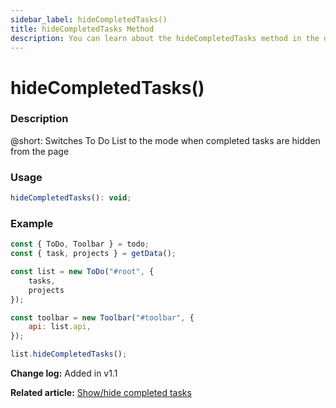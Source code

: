 ```yaml
---
sidebar_label: hideCompletedTasks()
title: hideCompletedTasks Method
description: You can learn about the hideCompletedTasks method in the documentation of the DHTMLX JavaScript To Do List library. Browse developer guides and API reference, try out code examples and live demos, and download a free 30-day evaluation version of DHTMLX To Do List.
---
```


# hideCompletedTasks()

### Description

@short: Switches To Do List to the mode when completed tasks are hidden from the page

### Usage

~~~js
hideCompletedTasks(): void;
~~~


### Example

~~~js {13}
const { ToDo, Toolbar } = todo;
const { task, projects } = getData();

const list = new ToDo("#root", {
	tasks,
	projects
});

const toolbar = new Toolbar("#toolbar", {
	api: list.api,
});

list.hideCompletedTasks(); 
~~~

**Change log:** Added in v1.1

**Related article:** [Show/hide completed tasks](guides/hide_completed_tasks.md)